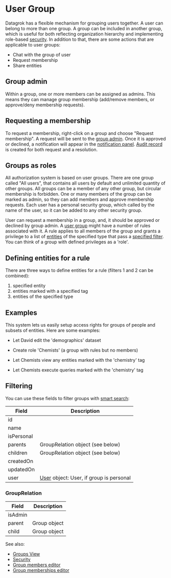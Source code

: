 <!-- TITLE: User Group -->
<!-- SUBTITLE: -->

# User Group

Datagrok has a flexible mechanism for grouping users together. A user can belong to more than one group. A group
can be included in another group, which is useful for both reflecting organization hierarchy and implementing 
role-based [security](security.md). In addition to that, there are some actions that are 
applicable to user groups:

* Chat with the group of user
* Request membership
* Share entities

## Group admin  
 
Within a group, one or more members can be assigned as admins. This means they can manage group membership (add/remove
members, or approve/deny membership requests). 
 
## Requesting a membership
 
To request a membership, right-click on a group and choose "Request membership". A request will be sent to the
[group admin](#markdown-header-group-admin). Once it is approved or declined, a notification will appear in the
[notification panel](../overview/user-profile-view.md#notifications). [Audit record](audit.md) is created 
for both request and a resolution.
    
## Groups as roles

All authorization system is based on user groups. There are one group called "All users", that contains all users by default and unlimited quantity of other groups.
All groups can be a member of any other group, but circular membership is forbidden.
One or many members of the group can be marked as admin, so they can add members and approve membership requests.
Each user has a personal security group, which called by the name of the user, so it can be added to any other security group.

User can request a membership in a group, and, it should be approved or declined by group admin.
A [user group](group.md) might have a number of rules associated with it. A rule applies to all members 
of the group and grants a privilege to a list of [entities](../entities/entities.md) of the specified type that pass a 
[specified filter](#defining-entities-for-a-rule.md). You can think of a group with defined privileges as a 'role'. 
 
## Defining entities for a rule

There are three ways to define entities for a rule (filters 1 and 2 can be combined):
1. specified entity
2. entities marked with a specified tag
3. entities of the specified type 

## Examples

This system lets us easily setup access rights for groups of people and subsets of entities. Here are some examples:

* Let David edit the 'demographics' dataset
* Create role 'Chemists' (a group with rules but no members)

* Let Chemists view any entities marked with the 'chemistry' tag
* Let Chemists execute queries marked with the 'chemistry' tag

## Filtering

You can use these fields to filter groups with [smart search](../overview/smart-search.md):

| Field       | Description                                        |
|-------------|----------------------------------------------------|
| id          |                                                    |
| name        |                                                    |
| isPersonal  |                                                    |
| parents     | GroupRelation object (see below)                   |
| children    | GroupRelation object (see below)                   |
| createdOn   |                                                    |
| updatedOn   |                                                    | 
| user        | [User](user.md) object: User, if group is personal |


### GroupRelation

  | Field       | Description                                        |
  |-------------|----------------------------------------------------|
  | isAdmin     |                                                    |
  | parent      | Group object                                       |
  | child       | Group object                                       |

See also:

  * [Groups View](../views/groups-view.md)
  * [Security](security.md)
  * [Group members editor](edit-group-members.md)
  * [Group memberships editor](edit-group-memberships.md)
